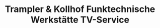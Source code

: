 ---
title: "Trampler & Kollhof Funktechnische Werkstätte TV-Service"
url: /zwickau/trampler-und-kollhof-funktechnische-werkstaette-tv-service/
shop: Elektronik
---